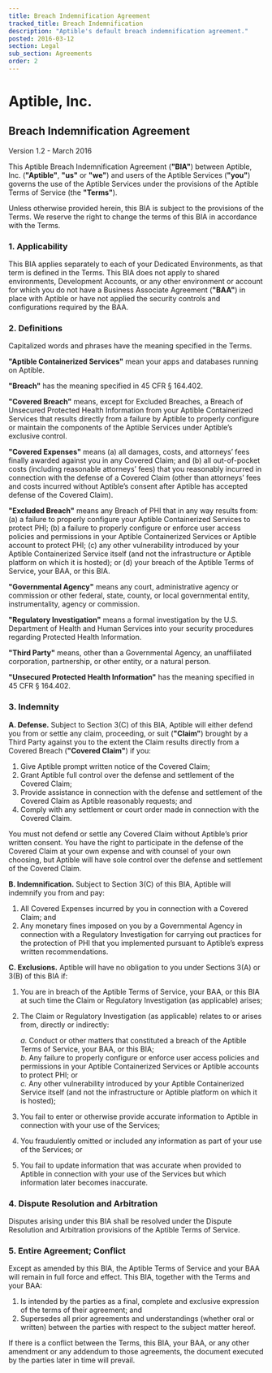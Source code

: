 ```yaml
---
title: Breach Indemnification Agreement
tracked_title: Breach Indemnification
description: "Aptible's default breach indemnification agreement."
posted: 2016-03-12
section: Legal
sub_section: Agreements
order: 2
---
```


Aptible, Inc.
=============
Breach Indemnification Agreement
--------------
Version 1.2 - March 2016

This Aptible Breach Indemnification Agreement (**"BIA"**) between Aptible, Inc. (**"Aptible"**, **"us"** or **"we"**) and users of the Aptible Services (**"you"**) governs the use of the Aptible Services under the provisions of the Aptible Terms of Service (the **"Terms"**).

Unless otherwise provided herein, this BIA is subject to the provisions of the Terms. We reserve the right to change the terms of this BIA in accordance with the Terms.

### 1. Applicability  
This BIA applies separately to each of your Dedicated Environments, as that term is defined in the Terms. This BIA does not apply to shared environments, Development Accounts, or any other environment or account for which you do not have a Business Associate Agreement (**"BAA"**) in place with Aptible or have not applied the security controls and configurations required by the BAA.

### 2. Definitions
Capitalized words and phrases have the meaning specified in the Terms. 

**"Aptible Containerized Services"** mean your apps and databases running on Aptible.

**"Breach"** has the meaning specified in 45 CFR § 164.402.

**"Covered Breach"** means, except for Excluded Breaches, a Breach of Unsecured Protected Health Information from your Aptible Containerized Services that results directly from a failure by Aptible to properly configure or maintain the components of the Aptible Services under Aptible’s exclusive control. 

**"Covered Expenses"** means (a) all damages, costs, and attorneys’ fees finally awarded against you in any Covered Claim; and (b) all out-of-pocket costs (including reasonable attorneys’ fees) that you reasonably incurred in connection with the defense of a Covered Claim (other than attorneys’ fees and costs incurred without Aptible’s consent after Aptible has accepted defense of the Covered Claim).

**"Excluded Breach"** means any Breach of PHI that in any way results from: (a) a failure to properly configure your Aptible Containerized Services to protect PHI; (b) a failure to properly configure or enforce user access policies and permissions in your Aptible Containerized Services or Aptible account to protect PHI; (c) any other vulnerability introduced by your Aptible Containerized Service itself (and not the infrastructure or Aptible platform on which it is hosted); or (d) your breach of the Aptible Terms of Service, your BAA, or this BIA. 

**"Governmental Agency"** means any court, administrative agency or commission or other federal, state, county, or local governmental entity, instrumentality, agency or commission.

**"Regulatory Investigation"** means a formal investigation by the U.S. Department of Health and Human Services into your security procedures regarding Protected Health Information.

**"Third Party"** means, other than a Governmental Agency, an unaffiliated corporation, partnership, or other entity, or a natural person.

**"Unsecured Protected Health Information"** has the meaning specified in 45 CFR § 164.402.

### 3. Indemnity
**A. Defense.**  Subject to Section 3(C) of this BIA, Aptible will either defend you from or settle any claim, proceeding, or suit (**"Claim"**) brought by a Third Party against you to the extent the Claim results directly from a Covered Breach (**"Covered Claim"**) if you:  

1. Give Aptible prompt written notice of the Covered Claim;  
2. Grant Aptible full control over the defense and settlement of the Covered Claim;  
3. Provide assistance in connection with the defense and settlement of the Covered Claim as Aptible reasonably requests; and  
4. Comply with any settlement or court order made in connection with the Covered Claim.  

You must not defend or settle any Covered Claim without Aptible’s prior written consent.  You have the right to participate in the defense of the Covered Claim at your own expense and with counsel of your own choosing, but Aptible will have sole control over the defense and settlement of the Covered Claim.

**B. Indemnification.**  Subject to Section 3(C) of this BIA, Aptible will indemnify you from and pay:

1. All Covered Expenses incurred by you in connection with a Covered Claim; and
2. Any monetary fines imposed on you by a Governmental Agency in connection with a Regulatory Investigation for carrying out practices for the protection of PHI that you implemented pursuant to Aptible’s express written recommendations. 

**C. Exclusions.**  Aptible will have no obligation to you under Sections 3(A) or 3(B) of this BIA if: 

1. You are in breach of the Aptible Terms of Service, your BAA, or this BIA at such time the Claim or Regulatory Investigation (as applicable) arises; 
2. The Claim or Regulatory Investigation (as applicable) relates to or arises from, directly or indirectly: 

    _a._ Conduct or other matters that constituted a breach of the Aptible Terms of Service, your BAA, or this BIA;  
    _b._ Any failure to properly configure or enforce user access policies and permissions in your Aptible Containerized Services or Aptible accounts to protect PHI; or  
    _c._ Any other vulnerability introduced by your Aptible Containerized Service itself (and not the infrastructure or Aptible platform on which it is hosted);  

3. You fail to enter or otherwise provide accurate information to Aptible in connection with your use of the Services;  
4. You fraudulently omitted or included any information as part of your use of the Services; or 
5. You fail to update information that was accurate when provided to Aptible in connection with your use of the Services but which information later becomes inaccurate.

### 4. Dispute Resolution and Arbitration  
Disputes arising under this BIA shall be resolved under the Dispute Resolution and Arbitration provisions of the Aptible Terms of Service.

### 5. Entire Agreement; Conflict  
Except as amended by this BIA, the Aptible Terms of Service and your BAA will remain in full force and effect. This BIA, together with the Terms and your BAA:

1. Is intended by the parties as a final, complete and exclusive expression of the terms of their agreement;  and  
2. Supersedes all prior agreements and understandings (whether oral or written) between the parties with respect to the subject matter hereof. 

If there is a conflict between the Terms, this BIA, your BAA, or any other amendment or any addendum to those agreements, the document executed by the parties later in time will prevail.
